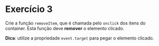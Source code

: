 # Exercício 3

Crie a função `removeItem`, que é chamada pelo `onclick` dos itens do container. Esta função deve **remover** o elemento clicado.

**Dica**: utilize a propriedade `event.target` para pegar o elemento clicado.